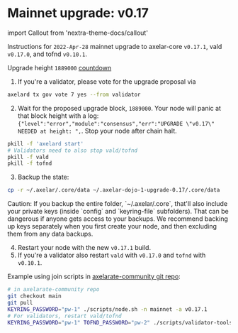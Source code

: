 # Mainnet upgrade: v0.17

import Callout from 'nextra-theme-docs/callout'

Instructions for `2022-Apr-28` mainnet upgrade to axelar-core `v0.17.1`, vald `v0.17.0`, and tofnd `v0.10.1`.

Upgrade height `1889000` [countdown](https://testnet.mintscan.io/axelar-testnet/blocks/1889000)

1. If you're a validator, please vote for the upgrade proposal via

```bash
axelard tx gov vote 7 yes --from validator
```

2. Wait for the proposed upgrade block, `1889000`. Your node will panic at that block height with a log: `{"level":"error","module":"consensus","err":"UPGRADE \"v0.17\" NEEDED at height: ",`. Stop your node after chain halt.

```bash
pkill -f 'axelard start'
# Validators need to also stop vald/tofnd
pkill -f vald
pkill -f tofnd
```

3. Backup the state:

```bash
cp -r ~/.axelar/.core/data ~/.axelar-dojo-1-upgrade-0.17/.core/data
```

<Callout type="warning" emoji="⚠️">
  Caution: If you backup the entire folder, `~/.axelar/.core`, that'll also include your private keys (inside `config` and `keyring-file` subfolders). That can be dangerous if anyone gets access to your backups. We recommend backing up keys separately when you first create your node, and then excluding them from any data backups.
</Callout>

4. Restart your node with the new `v0.17.1` build.
5. If you're a validator also restart `vald` with `v0.17.0` and `tofnd` with `v0.10.1`.

Example using join scripts in [axelarate-community git repo](https://github.com/axelarnetwork/axelarate-community):

```bash
# in axelarate-community repo
git checkout main
git pull
KEYRING_PASSWORD="pw-1" ./scripts/node.sh -n mainnet -a v0.17.1
# For validators, restart vald/tofnd
KEYRING_PASSWORD="pw-1" TOFND_PASSWORD="pw-2" ./scripts/validator-tools-host.sh -a v0.17.0 -q v0.10.1 -n mainnet
```
